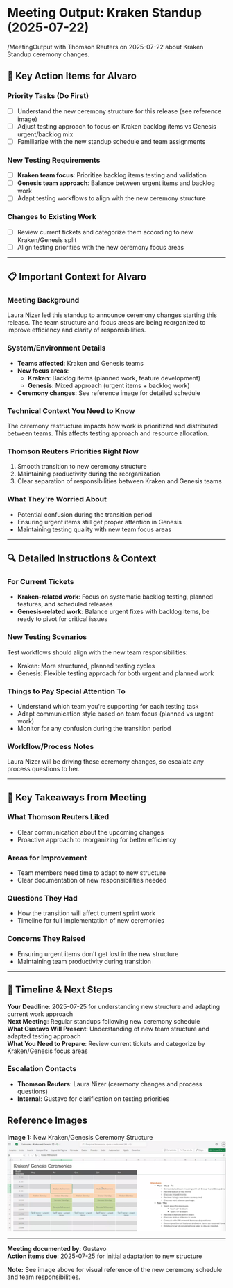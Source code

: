 # Meeting Output: Kraken Standup (2025-07-22)

/MeetingOutput with Thomson Reuters on 2025-07-22 about Kraken Standup ceremony changes.

## 🎯 Key Action Items for Alvaro

### Priority Tasks (Do First)
- [ ] Understand the new ceremony structure for this release (see reference image)
- [ ] Adjust testing approach to focus on Kraken backlog items vs Genesis urgent/backlog mix
- [ ] Familiarize with the new standup schedule and team assignments

### New Testing Requirements
- [ ] **Kraken team focus**: Prioritize backlog items testing and validation
- [ ] **Genesis team approach**: Balance between urgent items and backlog work
- [ ] Adapt testing workflows to align with the new ceremony structure

### Changes to Existing Work
- [ ] Review current tickets and categorize them according to new Kraken/Genesis split
- [ ] Align testing priorities with the new ceremony focus areas

---

## 📋 Important Context for Alvaro

### Meeting Background
Laura Nizer led this standup to announce ceremony changes starting this release. The team structure and focus areas are being reorganized to improve efficiency and clarity of responsibilities.

### System/Environment Details
- **Teams affected**: Kraken and Genesis teams
- **New focus areas**: 
  - **Kraken**: Backlog items (planned work, feature development)
  - **Genesis**: Mixed approach (urgent items + backlog work)
- **Ceremony changes**: See reference image for detailed schedule

### Technical Context You Need to Know
The ceremony restructure impacts how work is prioritized and distributed between teams. This affects testing approach and resource allocation.

### Thomson Reuters Priorities Right Now
1. Smooth transition to new ceremony structure
2. Maintaining productivity during the reorganization
3. Clear separation of responsibilities between Kraken and Genesis teams

### What They're Worried About
- Potential confusion during the transition period
- Ensuring urgent items still get proper attention in Genesis
- Maintaining testing quality with new team focus areas

---

## 🔍 Detailed Instructions & Context

### For Current Tickets
- **Kraken-related work**: Focus on systematic backlog testing, planned features, and scheduled releases
- **Genesis-related work**: Balance urgent fixes with backlog items, be ready to pivot for critical issues

### New Testing Scenarios
Test workflows should align with the new team responsibilities:
- Kraken: More structured, planned testing cycles
- Genesis: Flexible testing approach for both urgent and planned work

### Things to Pay Special Attention To
- Understand which team you're supporting for each testing task
- Adapt communication style based on team focus (planned vs urgent work)
- Monitor for any confusion during the transition period

### Workflow/Process Notes
Laura Nizer will be driving these ceremony changes, so escalate any process questions to her.

---

## 💬 Key Takeaways from Meeting

### What Thomson Reuters Liked
- Clear communication about the upcoming changes
- Proactive approach to reorganizing for better efficiency

### Areas for Improvement
- Team members need time to adapt to new structure
- Clear documentation of new responsibilities needed

### Questions They Had
- How the transition will affect current sprint work
- Timeline for full implementation of new ceremonies

### Concerns They Raised
- Ensuring urgent items don't get lost in the new structure
- Maintaining team productivity during transition

---

## 📅 Timeline & Next Steps

**Your Deadline**: 2025-07-25 for understanding new structure and adapting current work approach  
**Next Meeting**: Regular standups following new ceremony schedule  
**What Gustavo Will Present**: Understanding of new team structure and adapted testing approach  
**What You Need to Prepare**: Review current tickets and categorize by Kraken/Genesis focus areas  

### Escalation Contacts
- **Thomson Reuters**: Laura Nizer (ceremony changes and process questions)
- **Internal**: Gustavo for clarification on testing priorities

## Reference Images

**Image 1:** New Kraken/Genesis Ceremony Structure
![Image 1: Kraken Genesis Ceremonies Schedule](../assets/2025-07-22_kraken-genesis-ceremonies.png)

---
**Meeting documented by**: Gustavo  
**Action items due**: 2025-07-25 for initial adaptation to new structure

**Note:** See image above for visual reference of the new ceremony schedule and team responsibilities.
